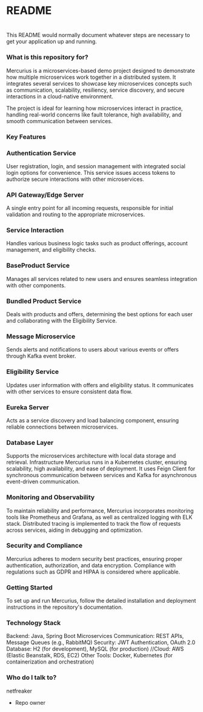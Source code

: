 # README
#
This README would normally document whatever steps are necessary to get your application up and running.

### What is this repository for?

Mercurius is a microservices-based demo project designed to demonstrate how multiple microservices work together in a distributed system. It integrates several services to showcase key microservices concepts such as communication, scalability, resiliency, service discovery, and secure interactions in a cloud-native environment.

The project is ideal for learning how microservices interact in practice, handling real-world concerns like fault tolerance, high availability, and smooth communication between services.
### Key Features

### Authentication Service

User registration, login, and session management with integrated social login options for convenience.
This service issues access tokens to authorize secure interactions with other microservices.

### API Gateway/Edge Server

A single entry point for all incoming requests, responsible for initial validation and routing to the appropriate microservices.

### Service Interaction

Handles various business logic tasks such as product offerings, account management, and eligibility checks.

### BaseProduct Service

Manages all services related to new users and ensures seamless integration with other components.

### Bundled Product Service

Deals with products and offers, determining the best options for each user and collaborating with the Eligibility Service.

### Message Microservice

Sends alerts and notifications to users about various events or offers through Kafka event broker.

### Eligibility Service

Updates user information with offers and eligibility status. It communicates with other services to ensure consistent data flow.

### Eureka Server

Acts as a service discovery and load balancing component, ensuring reliable connections between microservices.

### Database Layer

Supports the microservices architecture with local data storage and retrieval.
Infrastructure
Mercurius runs in a Kubernetes cluster, ensuring scalability, high availability, and ease of deployment. It uses Feign Client for synchronous communication between services and Kafka for asynchronous event-driven communication.

### Monitoring and Observability

To maintain reliability and performance, Mercurius incorporates monitoring tools like Prometheus and Grafana, as well as centralized logging with ELK stack. Distributed tracing is implemented to track the flow of requests across services, aiding in debugging and optimization.

### Security and Compliance

Mercurius adheres to modern security best practices, ensuring proper authentication, authorization, and data encryption. Compliance with regulations such as GDPR and HIPAA is considered where applicable.

### Getting Started

To set up and run Mercurius, follow the detailed installation and deployment instructions in the repository's documentation.
### Technology Stack
Backend: Java, Spring Boot
Microservices Communication: REST APIs, Message Queues (e.g., RabbitMQ)
Security: JWT Authentication, OAuth 2.0
Database: H2 (for development), MySQL (for production)
//Cloud: AWS (Elastic Beanstalk, RDS, EC2)
Other Tools: Docker, Kubernetes (for containerization and orchestration)



### Who do I talk to?

netfreaker

- Repo owner 
